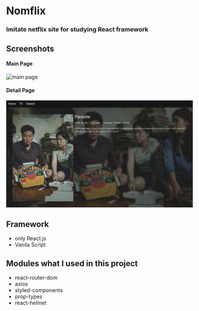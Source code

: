 # Nomflix

### Imitate netflix site for studying React framework



## Screenshots

#### Main Page

![main page](_readme/main_page.png)

#### Detail Page

![detail page](_readme/detail_page.png)



## Framework

- only React.js
- Vanila Script



## Modules what I used in this project

- react-router-dom
- axios
- styled-components
- prop-types
- react-helmet